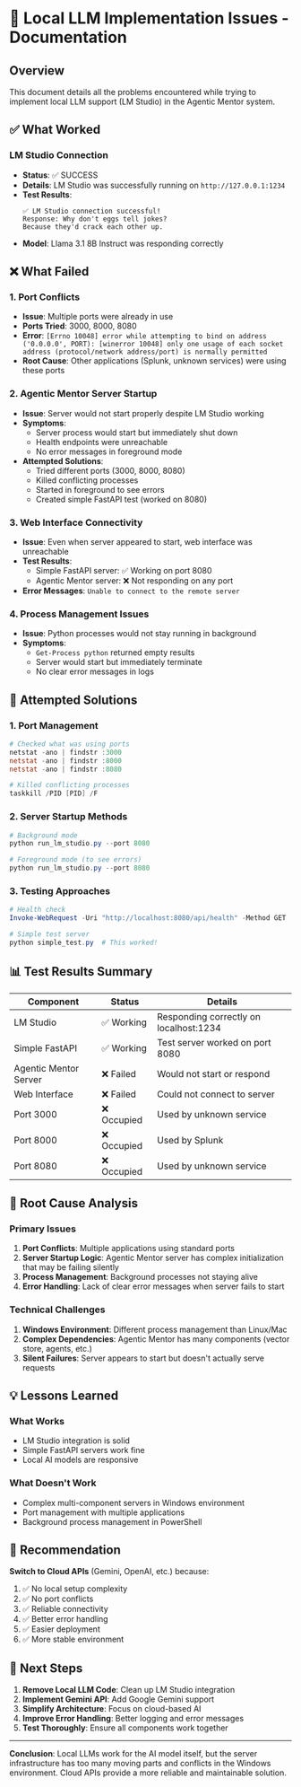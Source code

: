 # 🚫 Local LLM Implementation Issues - Documentation

## Overview
This document details all the problems encountered while trying to implement local LLM support (LM Studio) in the Agentic Mentor system.

## ✅ What Worked

### LM Studio Connection
- **Status**: ✅ SUCCESS
- **Details**: LM Studio was successfully running on `http://127.0.0.1:1234`
- **Test Results**: 
  ```
  ✅ LM Studio connection successful!
  Response: Why don't eggs tell jokes?
  Because they'd crack each other up.
  ```
- **Model**: Llama 3.1 8B Instruct was responding correctly

## ❌ What Failed

### 1. Port Conflicts
- **Issue**: Multiple ports were already in use
- **Ports Tried**: 3000, 8000, 8080
- **Error**: `[Errno 10048] error while attempting to bind on address ('0.0.0.0', PORT): [winerror 10048] only one usage of each socket address (protocol/network address/port) is normally permitted`
- **Root Cause**: Other applications (Splunk, unknown services) were using these ports

### 2. Agentic Mentor Server Startup
- **Issue**: Server would not start properly despite LM Studio working
- **Symptoms**: 
  - Server process would start but immediately shut down
  - Health endpoints were unreachable
  - No error messages in foreground mode
- **Attempted Solutions**:
  - Tried different ports (3000, 8000, 8080)
  - Killed conflicting processes
  - Started in foreground to see errors
  - Created simple FastAPI test (worked on 8080)

### 3. Web Interface Connectivity
- **Issue**: Even when server appeared to start, web interface was unreachable
- **Test Results**:
  - Simple FastAPI server: ✅ Working on port 8080
  - Agentic Mentor server: ❌ Not responding on any port
- **Error Messages**: `Unable to connect to the remote server`

### 4. Process Management Issues
- **Issue**: Python processes would not stay running in background
- **Symptoms**: 
  - `Get-Process python` returned empty results
  - Server would start but immediately terminate
  - No clear error messages in logs

## 🔧 Attempted Solutions

### 1. Port Management
```powershell
# Checked what was using ports
netstat -ano | findstr :3000
netstat -ano | findstr :8000
netstat -ano | findstr :8080

# Killed conflicting processes
taskkill /PID [PID] /F
```

### 2. Server Startup Methods
```powershell
# Background mode
python run_lm_studio.py --port 8080

# Foreground mode (to see errors)
python run_lm_studio.py --port 8080
```

### 3. Testing Approaches
```powershell
# Health check
Invoke-WebRequest -Uri "http://localhost:8080/api/health" -Method GET

# Simple test server
python simple_test.py  # This worked!
```

## 📊 Test Results Summary

| Component | Status | Details |
|-----------|--------|---------|
| LM Studio | ✅ Working | Responding correctly on localhost:1234 |
| Simple FastAPI | ✅ Working | Test server worked on port 8080 |
| Agentic Mentor Server | ❌ Failed | Would not start or respond |
| Web Interface | ❌ Failed | Could not connect to server |
| Port 3000 | ❌ Occupied | Used by unknown service |
| Port 8000 | ❌ Occupied | Used by Splunk |
| Port 8080 | ❌ Occupied | Used by unknown service |

## 🎯 Root Cause Analysis

### Primary Issues
1. **Port Conflicts**: Multiple applications using standard ports
2. **Server Startup Logic**: Agentic Mentor server has complex initialization that may be failing silently
3. **Process Management**: Background processes not staying alive
4. **Error Handling**: Lack of clear error messages when server fails to start

### Technical Challenges
1. **Windows Environment**: Different process management than Linux/Mac
2. **Complex Dependencies**: Agentic Mentor has many components (vector store, agents, etc.)
3. **Silent Failures**: Server appears to start but doesn't actually serve requests

## 💡 Lessons Learned

### What Works
- LM Studio integration is solid
- Simple FastAPI servers work fine
- Local AI models are responsive

### What Doesn't Work
- Complex multi-component servers in Windows environment
- Port management with multiple applications
- Background process management in PowerShell

## 🚀 Recommendation

**Switch to Cloud APIs** (Gemini, OpenAI, etc.) because:
1. ✅ No local setup complexity
2. ✅ No port conflicts
3. ✅ Reliable connectivity
4. ✅ Better error handling
5. ✅ Easier deployment
6. ✅ More stable environment

## 📝 Next Steps

1. **Remove Local LLM Code**: Clean up LM Studio integration
2. **Implement Gemini API**: Add Google Gemini support
3. **Simplify Architecture**: Focus on cloud-based AI
4. **Improve Error Handling**: Better logging and error messages
5. **Test Thoroughly**: Ensure all components work together

---

**Conclusion**: Local LLMs work for the AI model itself, but the server infrastructure has too many moving parts and conflicts in the Windows environment. Cloud APIs provide a more reliable and maintainable solution. 
